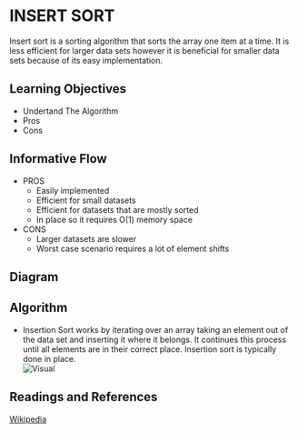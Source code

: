 # INSERT SORT
Insert sort is a sorting algorithm that sorts the array one item at a time.  It is less efficient for larger data sets however it is beneficial for smaller data sets because of its easy implementation.
## Learning Objectives
* Undertand The Algorithm
* Pros
* Cons

## Informative Flow
* PROS
    * Easily implemented
    * Efficient for small datasets
    * Efficient for datasets that are mostly sorted
    * In place so it requires O(1) memory space
* CONS
    * Larger datasets are slower
    * Worst case scenario requires a lot of element shifts
## Diagram

## Algorithm
* Insertion Sort works by iterating over an array taking an element out of the data set and inserting it where it belongs.  It continues this process until all elements are in their correct place.  Insertion sort is typically done in place.  
![Visual](../Insertion-sort.gif)

## Readings and References

[Wikipedia](https://en.wikipedia.org/wiki/Insertion_sort)
